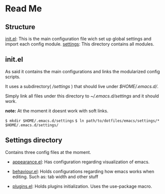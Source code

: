# Read Me

## Structure

[init.el](./init.el): This is the main configuration file wich set up
global settings and import each config module.
[settings](./settings): This directory contains all modules.

## init.el

As said it contains the main configurations and links the modularized
config scripts.

It uses a subdirectory( */settings* ) that should live under
*$HOME/.emacs.d/*.

Simply link all files under this directory to *~/.emacs.d/settings*
and it should work.

**note:** At the moment it doesnt work with soft links.

`$ mkdir $HOME/.emacs.d/settings`
`$ ln path/to/dotfiles/emacs/settings/* $HOME/.emacs.d/settings/`

## Settings directory

Contains three config files at the moment.

  * [appearance.el](./appearance.el): Has configuration regarding
  visualization of emacs.

  * [behaviour.el](./behaviour.el): Holds configurations regarding how
  emacs works when editing. Such as: tab width and other stuff
  
  * [plugins.el][./plugins.el]: Holds plugins initialization. Uses the
    use-package macro.

[./plugins.el]: ./plugins.el "plugins"
